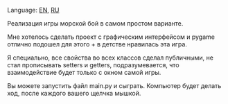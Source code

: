 Language: [EN](https://github.com/EvansTrein/Naval-combat/edit/main/README.md), [RU](https://github.com/EvansTrein/Naval-combat/blob/main/README_RU.md)

Реализация игры морской бой в самом простом варианте.

Мне хотелось сделать проект с графическим интерфейсом и pygame отлично подошел для этого + в детстве нравилась эта игра.

Я специально, все свойства во всех классов сделал публичными, не стал прописывать setters и getters, подразумевается, что взаимодействие будет только с окном самой игры.

Вы можете запустить файл main.py и сыграть. Компьютер будет делать ход, после каждого вашего щелчка мышкой.
